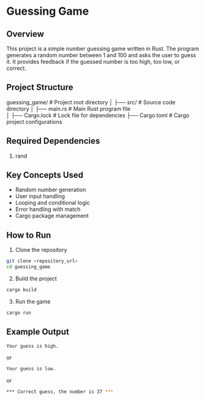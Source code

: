 # Guessing Game

## Overview
This project is a simple number guessing game written in Rust. The program generates a random number between 1 and 100 and asks the user to guess it. It provides feedback if the guessed number is too high, too low, or correct.


## Project Structure
guessing_game/                   # Project root directory
│
├── src/                         # Source code directory
│   ├── main.rs                  # Main Rust program file  
│
├── Cargo.lock                   # Lock file for dependencies
├── Cargo.toml                   # Cargo project configurations


## Required Dependencies
1) rand

## Key Concepts Used
- Random number generation
- User input handling
- Looping and conditional logic
- Error handling with match
- Cargo package management


## How to Run
1. Clone the repository
```bash
git clone <repository_url>
cd guessing_game
```
2. Build the project
```bash
cargo build
```
3. Run the game
```bash
cargo run
```
## Example Output
```bash
Your guess is high.
```
or
```bash
Your guess is low.
```
or
```bash
*** Correct guess, the number is 37 ***
```





